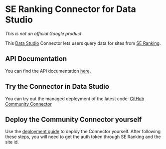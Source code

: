 # SE Ranking Connector for Data Studio

*This is not an official Google product*

This [Data Studio][data studio] Connector lets
users query data for sites from [SE Ranking][se_ranking].

## API Documentation
You can find the API documentation [here][api_doc].

## Try the Connector in Data Studio

You can try out the managed deployment of the latest code: [GitHub Community
Connector][production deployment]

## Deploy the Community Connector yourself

Use the [deployment guide][deployment guide] to deploy the Connector
yourself. After following these steps, you will need to get the auth token through SE Ranking and the site id.

[se_ranking]: https://seranking.com/
[api_doc]: https://seranking.com/api.html
[deployment guide]: ./deploy.md
[github settings]: https://github.com/settings/developers
[appsscript]: https://script.google.com
[data studio]: https://datastudio.google.com
[community connector]: https://developers.google.com/datastudio/connector
[sample extraction]: https://developers.google.com/datastudio/connector/reference#getdata
[production deployment]: https://datastudio.google.com/datasources/create?connectorId=AKfycbz1I6NHPEe5NiL3spN4khruC3xMG1gSsKbiXyMm5bqZk0FrrdKaaYceomQ-bYauO8tOWA
